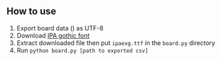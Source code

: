 ## How to use

1. Export board data () as UTF-8
2. Download [IPA gothic font](https://ipafont.ipa.go.jp/old/ipafont/download.html)
3. Extract downloaded file then put `ipaexg.ttf` in the `board.py` directory
4. Run `python board.py [path to exported csv]`

